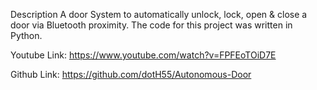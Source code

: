 
Description
A door System to automatically unlock, lock, open & close a door 
via Bluetooth proximity. The code for this project was written 
in Python.

Youtube Link: https://www.youtube.com/watch?v=FPFEoTOiD7E

Github Link: https://github.com/dotH55/Autonomous-Door

